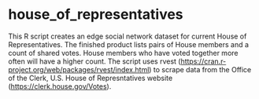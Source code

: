 # house_of_representatives
This R script creates an edge social network dataset for current House of Representatives. The finished product lists pairs of House members and a count of shared votes. House members who have voted together more often will have a higher count.
The script uses rvest (https://cran.r-project.org/web/packages/rvest/index.html) to scrape data from the Office of the Clerk, U.S. House of Represntatives website (https://clerk.house.gov/Votes). 

